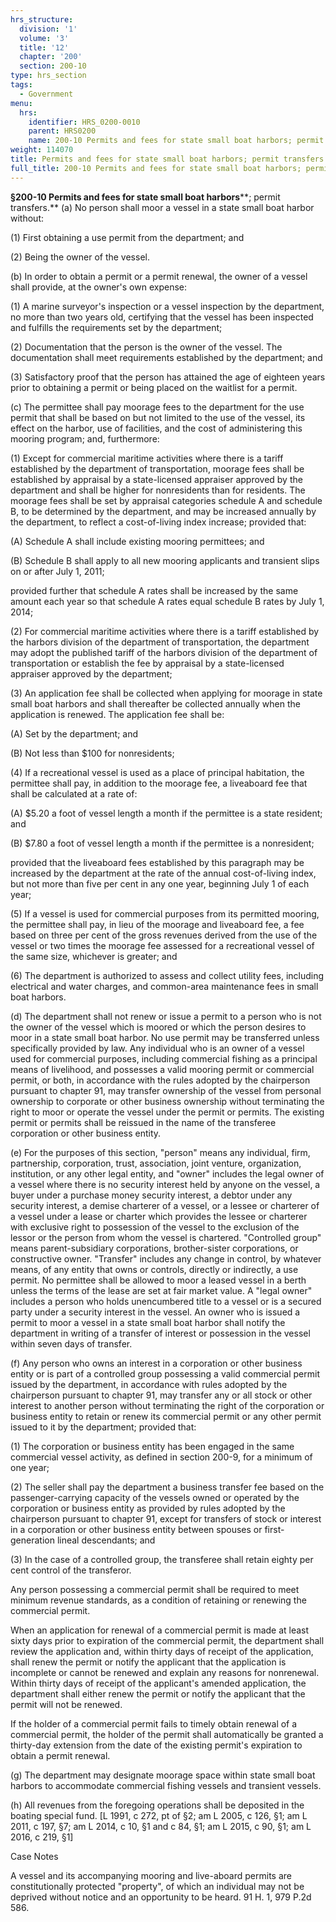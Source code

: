 ```yaml
---
hrs_structure:
  division: '1'
  volume: '3'
  title: '12'
  chapter: '200'
  section: 200-10
type: hrs_section
tags:
  - Government
menu:
  hrs:
    identifier: HRS_0200-0010
    parent: HRS0200
    name: 200-10 Permits and fees for state small boat harbors; permit transfers
weight: 114070
title: Permits and fees for state small boat harbors; permit transfers
full_title: 200-10 Permits and fees for state small boat harbors; permit transfers
---
```

**§200-10 Permits and fees for state small boat harbors****; permit transfers.** (a) No person shall moor a vessel in a state small boat harbor without:

(1) First obtaining a use permit from the department; and

(2) Being the owner of the vessel.

(b) In order to obtain a permit or a permit renewal, the owner of a vessel shall provide, at the owner's own expense:

(1) A marine surveyor's inspection or a vessel inspection by the department, no more than two years old, certifying that the vessel has been inspected and fulfills the requirements set by the department;

(2) Documentation that the person is the owner of the vessel. The documentation shall meet requirements established by the department; and

(3) Satisfactory proof that the person has attained the age of eighteen years prior to obtaining a permit or being placed on the waitlist for a permit.

(c) The permittee shall pay moorage fees to the department for the use permit that shall be based on but not limited to the use of the vessel, its effect on the harbor, use of facilities, and the cost of administering this mooring program; and, furthermore:

(1) Except for commercial maritime activities where there is a tariff established by the department of transportation, moorage fees shall be established by appraisal by a state-licensed appraiser approved by the department and shall be higher for nonresidents than for residents. The moorage fees shall be set by appraisal categories schedule A and schedule B, to be determined by the department, and may be increased annually by the department, to reflect a cost-of-living index increase; provided that:

(A) Schedule A shall include existing mooring permittees; and

(B) Schedule B shall apply to all new mooring applicants and transient slips on or after July 1, 2011;

provided further that schedule A rates shall be increased by the same amount each year so that schedule A rates equal schedule B rates by July 1, 2014;

(2) For commercial maritime activities where there is a tariff established by the harbors division of the department of transportation, the department may adopt the published tariff of the harbors division of the department of transportation or establish the fee by appraisal by a state-licensed appraiser approved by the department;

(3) An application fee shall be collected when applying for moorage in state small boat harbors and shall thereafter be collected annually when the application is renewed. The application fee shall be:

(A) Set by the department; and

(B) Not less than $100 for nonresidents;

(4) If a recreational vessel is used as a place of principal habitation, the permittee shall pay, in addition to the moorage fee, a liveaboard fee that shall be calculated at a rate of:

(A) $5.20 a foot of vessel length a month if the permittee is a state resident; and

(B) $7.80 a foot of vessel length a month if the permittee is a nonresident;

provided that the liveaboard fees established by this paragraph may be increased by the department at the rate of the annual cost-of-living index, but not more than five per cent in any one year, beginning July 1 of each year;

(5) If a vessel is used for commercial purposes from its permitted mooring, the permittee shall pay, in lieu of the moorage and liveaboard fee, a fee based on three per cent of the gross revenues derived from the use of the vessel or two times the moorage fee assessed for a recreational vessel of the same size, whichever is greater; and

(6) The department is authorized to assess and collect utility fees, including electrical and water charges, and common-area maintenance fees in small boat harbors.

(d) The department shall not renew or issue a permit to a person who is not the owner of the vessel which is moored or which the person desires to moor in a state small boat harbor. No use permit may be transferred unless specifically provided by law. Any individual who is an owner of a vessel used for commercial purposes, including commercial fishing as a principal means of livelihood, and possesses a valid mooring permit or commercial permit, or both, in accordance with the rules adopted by the chairperson pursuant to chapter 91, may transfer ownership of the vessel from personal ownership to corporate or other business ownership without terminating the right to moor or operate the vessel under the permit or permits. The existing permit or permits shall be reissued in the name of the transferee corporation or other business entity.

(e) For the purposes of this section, "person" means any individual, firm, partnership, corporation, trust, association, joint venture, organization, institution, or any other legal entity, and "owner" includes the legal owner of a vessel where there is no security interest held by anyone on the vessel, a buyer under a purchase money security interest, a debtor under any security interest, a demise charterer of a vessel, or a lessee or charterer of a vessel under a lease or charter which provides the lessee or charterer with exclusive right to possession of the vessel to the exclusion of the lessor or the person from whom the vessel is chartered. "Controlled group" means parent-subsidiary corporations, brother-sister corporations, or constructive owner. "Transfer" includes any change in control, by whatever means, of any entity that owns or controls, directly or indirectly, a use permit. No permittee shall be allowed to moor a leased vessel in a berth unless the terms of the lease are set at fair market value. A "legal owner" includes a person who holds unencumbered title to a vessel or is a secured party under a security interest in the vessel. An owner who is issued a permit to moor a vessel in a state small boat harbor shall notify the department in writing of a transfer of interest or possession in the vessel within seven days of transfer.

(f) Any person who owns an interest in a corporation or other business entity or is part of a controlled group possessing a valid commercial permit issued by the department, in accordance with rules adopted by the chairperson pursuant to chapter 91, may transfer any or all stock or other interest to another person without terminating the right of the corporation or business entity to retain or renew its commercial permit or any other permit issued to it by the department; provided that:

(1) The corporation or business entity has been engaged in the same commercial vessel activity, as defined in section 200-9, for a minimum of one year;

(2) The seller shall pay the department a business transfer fee based on the passenger-carrying capacity of the vessels owned or operated by the corporation or business entity as provided by rules adopted by the chairperson pursuant to chapter 91, except for transfers of stock or interest in a corporation or other business entity between spouses or first-generation lineal descendants; and

(3) In the case of a controlled group, the transferee shall retain eighty per cent control of the transferor.

Any person possessing a commercial permit shall be required to meet minimum revenue standards, as a condition of retaining or renewing the commercial permit.

When an application for renewal of a commercial permit is made at least sixty days prior to expiration of the commercial permit, the department shall review the application and, within thirty days of receipt of the application, shall renew the permit or notify the applicant that the application is incomplete or cannot be renewed and explain any reasons for nonrenewal. Within thirty days of receipt of the applicant's amended application, the department shall either renew the permit or notify the applicant that the permit will not be renewed.

If the holder of a commercial permit fails to timely obtain renewal of a commercial permit, the holder of the permit shall automatically be granted a thirty-day extension from the date of the existing permit's expiration to obtain a permit renewal.

(g) The department may designate moorage space within state small boat harbors to accommodate commercial fishing vessels and transient vessels.

(h) All revenues from the foregoing operations shall be deposited in the boating special fund. [L 1991, c 272, pt of §2; am L 2005, c 126, §1; am L 2011, c 197, §7; am L 2014, c 10, §1 and c 84, §1; am L 2015, c 90, §1; am L 2016, c 219, §1]

Case Notes

A vessel and its accompanying mooring and live-aboard permits are constitutionally protected "property", of which an individual may not be deprived without notice and an opportunity to be heard. 91 H. 1, 979 P.2d 586.